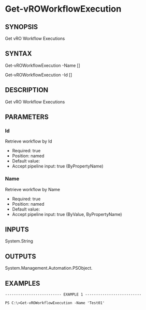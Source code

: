# Get-vROWorkflowExecution

## SYNOPSIS
    
Get vRO Workflow Executions

## SYNTAX
 Get-vROWorkflowExecution -Name <String> [<CommonParameters>] Get-vROWorkflowExecution -Id <String> [<CommonParameters>]    

## DESCRIPTION

Get vRO Workflow Executions

## PARAMETERS


### Id

Retrieve workflow by Id

* Required: true
* Position: named
* Default value: 
* Accept pipeline input: true (ByPropertyName)

### Name

Retrieve workflow by Name

* Required: true
* Position: named
* Default value: 
* Accept pipeline input: true (ByValue, ByPropertyName)

## INPUTS

System.String

## OUTPUTS

System.Management.Automation.PSObject.

## EXAMPLES
```
-------------------------- EXAMPLE 1 --------------------------

PS C:\>Get-vROWorkflowExecution -Name 'Test01'
```


